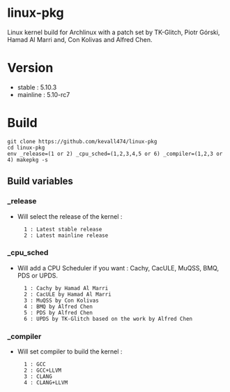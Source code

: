 # linux-pkg

Linux kernel build for Archlinux with a patch set by TK-Glitch, Piotr Górski, Hamad Al Marri and, Con Kolivas and Alfred Chen. 

# Version

- stable : 5.10.3
- mainline : 5.10-rc7

# Build 

    git clone https://github.com/kevall474/linux-pkg
    cd linux-pkg
    env _release=(1 or 2) _cpu_sched=(1,2,3,4,5 or 6) _compiler=(1,2,3 or 4) makepkg -s

## Build variables

### _release

- Will select the release of the kernel :

        1 : Latest stable release
        2 : Latest mainline release

### _cpu_sched

- Will add a CPU Scheduler if you want : Cachy, CacULE, MuQSS, BMQ, PDS or UPDS.

        1 : Cachy by Hamad Al Marri
        2 : CacULE by Hamad Al Marri
        3 : MuQSS by Con Kolivas
        4 : BMQ by Alfred Chen
        5 : PDS by Alfred Chen
        6 : UPDS by TK-Glitch based on the work by Alfred Chen

### _compiler

- Will set compiler to build the kernel :

        1 : GCC
        2 : GCC+LLVM
        3 : CLANG
        4 : CLANG+LLVM
 
